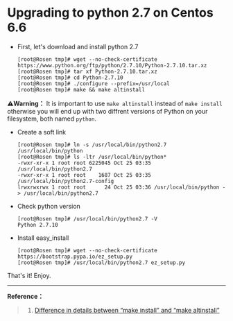 # Upgrading to python 2.7 on Centos 6.6

- First, let's download and install python 2.7

	```
	[root@Rosen tmp]# wget --no-check-certificate https://www.python.org/ftp/python/2.7.10/Python-2.7.10.tar.xz
	[root@Rosen tmp]# tar xf Python-2.7.10.tar.xz
	[root@Rosen tmp]# cd Python-2.7.10
	[root@Rosen tmp]# ./configure --prefix=/usr/local
	[root@Rosen tmp]# make && make altinstall
	```
**⚠️Warning：** It is important to use `make altinstall` instead of `make install` otherwise you will end up with two diffrent versions of Python on your filesystem, both named `python`.


- Create a soft link

	```
	[root@Rosen tmp]# ln -s /usr/local/bin/python2.7 /usr/local/bin/python
	[root@Rosen tmp]# ls -ltr /usr/local/bin/python*
	-rwxr-xr-x 1 root root 6225045 Oct 25 03:35 /usr/local/bin/python2.7
	-rwxr-xr-x 1 root root    1687 Oct 25 03:35 /usr/local/bin/python2.7-config
	lrwxrwxrwx 1 root root      24 Oct 25 03:36 /usr/local/bin/python -> /usr/local/bin/python2.7
	```
- Check python version

	```
	[root@Rosen tmp]# /usr/local/bin/python2.7 -V
	Python 2.7.10
	```

- Install easy_install

	```
	[root@Rosen tmp]# wget --no-check-certificate https://bootstrap.pypa.io/ez_setup.py
	[root@Rosen tmp]# /usr/local/bin/python2.7 ez_setup.py
	```
		
That's it! Enjoy.

---

**Reference：**
>1. [Difference in details between “make install” and “make altinstall”](https://stackoverflow.com/questions/16018463/difference-in-details-between-make-install-and-make-altinstall?answertab=votes#tab-top)

